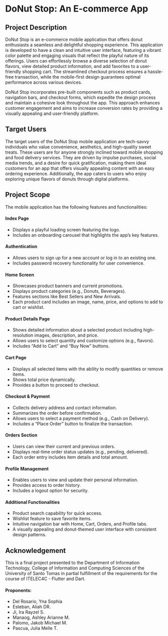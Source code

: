 # DoNut Stop: An E-commerce App

## Project Description

DoNut Stop is an e-commerce mobile application that offers donut enthusiasts a seamless and delightful shopping experience. This application is developed to have a clean and intuitive user interface, featuring a vibrant color palette and engaging visuals that reflect the playful nature of its offerings. Users can effortlessly browse a diverse selection of donut flavors, view detailed product information, and add favorites to a user-friendly shopping cart. The streamlined checkout process ensures a hassle-free transaction, while the mobile-first design guarantees optimal performance across various devices.​

DoNut Stop incorporates pre-built components such as product cards, navigation bars, and checkout forms, which expedite the design process and maintain a cohesive look throughout the app. This approach enhances customer engagement and aims to increase conversion rates by providing a visually appealing and user-friendly platform. ​

## Target Users

The target users of the DoNut Stop mobile application are tech-savvy individuals who value convenience, aesthetics, and high-quality sweet treats. These users are for anyone strongly inclined toward mobile shopping and food delivery services. They are driven by impulse purchases, social media trends, and a desire for quick gratification, making them ideal customers for an app that offers visually appealing content with an easy ordering experience. Additionally, the app caters to users who enjoy exploring unique flavors of donuts through digital platforms.

## Project Scope

The mobile application has the following features and functionalities:

#### Index Page

-   Displays a playful loading screen featuring the logo.
-   Includes an onboarding carousel that highlights the app’s key features.

#### Authentication

-   Allows users to sign up for a new account or log in to an existing one.
-   Includes password recovery functionality for user convenience.

#### Home Screen

-   Showcases product banners and current promotions.
-   Displays product categories (e.g., Donuts, Beverages).
-   Features sections like Best Sellers and New Arrivals.
-   Each product card includes an image, name, price, and options to add to cart or wishlist.

#### Product Details Page

-   Shows detailed information about a selected product including high-resolution images, description, and price.
-   Allows users to select quantity and customize options (e.g., flavors).
-   Includes “Add to Cart” and “Buy Now” buttons.

#### Cart Page

-   Displays all selected items with the ability to modify quantities or remove items.
-   Shows total price dynamically.
-   Provides a button to proceed to checkout.

#### Checkout & Payment

-   Collects delivery address and contact information.
-   Summarizes the order before confirmation.
-   Allows users to select a payment method (e.g., Cash on Delivery).
-   Includes a “Place Order” button to finalize the transaction.

#### Orders Section

-   Users can view their current and previous orders.
-   Displays real-time order status updates (e.g., pending, delivered).
-   Each order entry includes item details and total amount.

#### Profile Management

-   Enables users to view and update their personal information.
-   Provides access to order history.
-   Includes a logout option for security.

#### Additional Functionalities

-   Product search capability for quick access.
-   Wishlist feature to save favorite items.
-   Intuitive navigation bar with Home, Cart, Orders, and Profile tabs.
-   A visually appealing and donut-themed user interface with consistent design patterns.

## Acknowledgement

This is a final project presented to the Department of Information Technology, College of Information and Computing Sciences of the University of Santo Tomas in partial fulfillment of the requirements for the course of ITELEC4C - Flutter and Dart.

#### Proponents:

-   Del Rosario, Yna Sophia
-   Esteban, Aliah DR.
-   Ji, Ira Rayzel S.
-   Manaog, Ashley Arianne M.
-   Palomo, Jakob Michael M.
-   Pascua, Julia Melle T.

<!-- ## Getting Started

This project is a starting point for a Flutter application.

A few resources to get you started if this is your first Flutter project:

-   [Lab: Write your first Flutter app](https://docs.flutter.dev/get-started/codelab)
-   [Cookbook: Useful Flutter samples](https://docs.flutter.dev/cookbook)

For help getting started with Flutter development, view the
[online documentation](https://docs.flutter.dev/), which offers tutorials,
samples, guidance on mobile development, and a full API reference. -->
